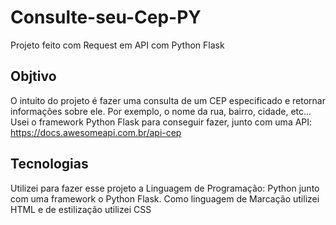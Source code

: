 # Consulte-seu-Cep-PY
Projeto feito com Request em API com Python Flask

## Objtivo
O intuito do projeto é fazer uma consulta de um CEP especificado e retornar informações sobre ele. Por exemplo, o nome da rua, bairro, cidade, etc...
Usei o framework Python Flask para conseguir fazer, junto com uma API: https://docs.awesomeapi.com.br/api-cep

## Tecnologias
Utilizei para fazer esse projeto a Linguagem de Programação: Python junto com uma framework o Python Flask. Como linguagem de Marcação utilizei HTML e de estilização utilizei CSS
